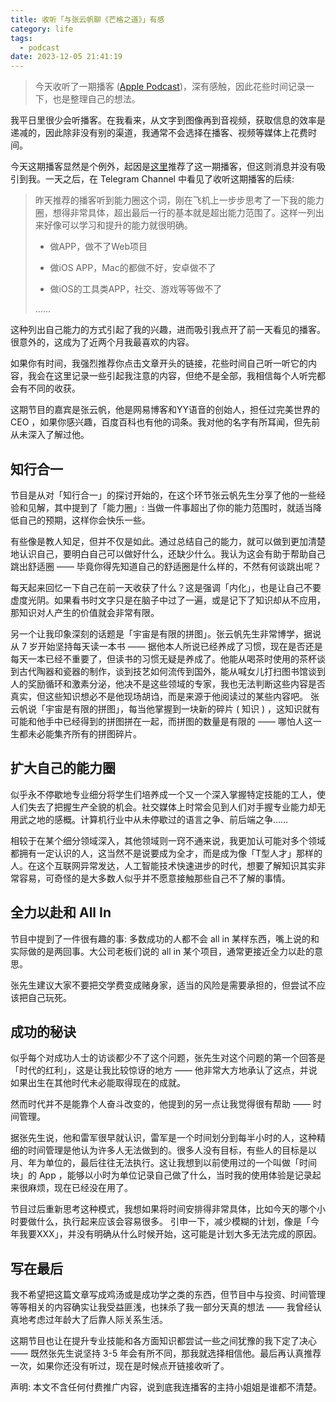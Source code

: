 ```yaml
---
title: 收听「与张云帆聊《芒格之道》」有感
category: life
tags:
  - podcast
date: 2023-12-05 21:41:19
---
```


> 今天收听了一期播客 ([Apple Podcast](https://podcasts.apple.com/cn/podcast/%E7%9F%A5%E8%A1%8C%E5%B0%8F%E9%85%92%E9%A6%86/id1559695855?i=1000631210043))，深有感触，因此花些时间记录一下，也是整理自己的想法。

<!-- more -->

我平日里很少会听播客。在我看来，从文字到图像再到音视频，获取信息的效率是递减的，因此除非没有别的渠道，我通常不会选择在播客、视频等媒体上花费时间。

今天这期播客显然是个例外，起因是[这里](https://61.life/)推荐了这一期播客，但这则消息并没有吸引到我。一天之后，在 Telegram Channel 中看见了收听这期播客的后续:

> 昨天推荐的播客听到能力圈这个词，刚在飞机上一步步思考了一下我的能力圈，想得非常具体，超出最后一行的基本就是超出能力范围了。这样一列出来好像可以学习和提升的能力就很明确。
> 
> - 做APP，做不了Web项目
> 
> - 做iOS APP，Mac的都做不好，安卓做不了
> 
> - 做iOS的工具类APP，社交、游戏等等做不了
> 
> ......

这种列出自己能力的方式引起了我的兴趣，进而吸引我点开了前一天看见的播客。很意外的，这成为了近两个月我最喜欢的内容。

如果你有时间，我强烈推荐你点击文章开头的链接，花些时间自己听一听它的内容，我会在这里记录一些引起我注意的内容，但绝不是全部，我相信每个人听完都会有不同的收获。

这期节目的嘉宾是张云帆，他是网易博客和YY语音的创始人，担任过完美世界的 CEO ，如果你感兴趣，百度百科也有他的词条。我对他的名字有所耳闻，但先前从未深入了解过他。

## 知行合一

节目是从对「知行合一」的探讨开始的，在这个环节张云帆先生分享了他的一些经验和见解，其中提到了「能力圈」: 当做一件事超出了你的能力范围时，就适当降低自己的预期，这样你会快乐一些。

有些像是教人知足，但并不仅是如此。通过总结自己的能力，就可以做到更加清楚地认识自己，要明白自己可以做好什么，还缺少什么。我认为这会有助于帮助自己跳出舒适圈 —— 毕竟你得先知道自己的舒适圈是什么样的，不然有何谈跳出呢？

每天起来回忆一下自己在前一天收获了什么？这是强调「内化」，也是让自己不要虚度光阴。如果看书时文字只是在脑子中过了一遍，或是记下了知识却从不应用，那知识对人产生的价值就会非常有限。

另一个让我印象深刻的话题是「宇宙是有限的拼图」。张云帆先生非常博学，据说从 7 岁开始坚持每天读一本书 —— 据他本人所说已经养成了习惯，现在是否还是每天一本已经不重要了，但读书的习惯无疑是养成了。他能从喝茶时使用的茶杯谈到古代陶器和瓷器的制作，谈到技艺如何流传到国外，能从喊女儿打扫图书馆谈到人的奖励循环和激素分泌，他决不是这些领域的专家，我也无法判断这些内容是否真实，但这些知识想必不是他现场胡诌，而是来源于他阅读过的某些内容吧。
张云帆说「宇宙是有限的拼图」，每当他掌握到一块新的碎片 ( 知识 ) ，这知识就有可能和他手中已经得到的拼图拼在一起，而拼图的数量是有限的 —— 哪怕人这一生都未必能集齐所有的拼图碎片。

## 扩大自己的能力圈

似乎永不停歇地专业细分将学生们培养成一个又一个深入掌握特定技能的工人，使人们失去了把握生产全貌的机会。社交媒体上时常会见到人们对手握专业能力却无用武之地的感概。计算机行业中从未停歇过的语言之争、前后端之争……

相较于在某个细分领域深入，其他领域则一窍不通来说，我更加认可能对多个领域都拥有一定认识的人，这当然不是说要成为全才，而是成为像「T型人才」那样的人。在这个互联网异常发达，人工智能技术快速进步的时代，想要了解知识其实非常容易，可奇怪的是大多数人似乎并不愿意接触那些自己不了解的事情。

## 全力以赴和 All In

节目中提到了一件很有趣的事: 多数成功的人都不会 all in 某样东西，嘴上说的和实际做的是两回事。大公司老板们说的 all in 某个项目，通常更接近全力以赴的意思。

张先生建议大家不要把交学费变成赌身家，适当的风险是需要承担的，但尝试不应该把自己玩死。

## 成功的秘诀

似乎每个对成功人士的访谈都少不了这个问题，张先生对这个问题的第一个回答是「时代的红利」，这是让我比较惊讶的地方 —— 他非常大方地承认了这点，并说如果出生在其他时代未必能取得现在的成就。

然而时代并不是能靠个人奋斗改变的，他提到的另一点让我觉得很有帮助 —— 时间管理。

据张先生说，他和雷军很早就认识，雷军是一个时间划分到每半小时的人，这种精细的时间管理是他认为许多人无法做到的。很多人没有目标，有些人的目标是以月、年为单位的，最后往往无法执行。这让我想到以前使用过的一个叫做「时间块」的 App ，能够以小时为单位记录自己做了什么，当时我的使用体验是记录起来很麻烦，现在已经没在用了。

节目过后重新思考这种模式，我想如果将时间安排得非常具体，比如今天的哪个小时要做什么，执行起来应该会容易很多。
引申一下，减少模糊的计划，像是「今年我要XXX」，并没有明确从什么时候开始，这可能是计划大多无法完成的原因。

## 写在最后

我不希望把这篇文章写成鸡汤或是成功学之类的东西，但节目中与投资、时间管理等等相关的内容确实让我受益匪浅，也抹杀了我一部分天真的想法 —— 我曾经认真地考虑过年龄大了后靠人际关系生活。

这期节目也让在提升专业技能和各方面知识都尝试一些之间犹豫的我下定了决心 —— 既然张先生说坚持 3-5 年会有所不同，那我就选择相信他。最后再认真推荐一次，如果你还没有听过，现在是时候点开链接收听了。

声明: 本文不含任何付费推广内容，说到底我连播客的主持小姐姐是谁都不清楚。
